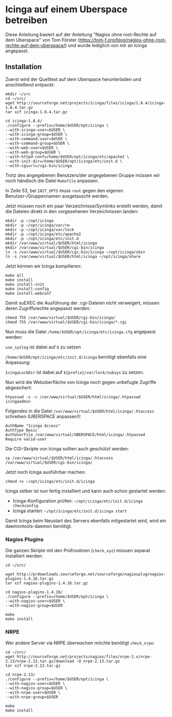 # Icinga auf einem Uberspace betreiben

Diese Anleitung basiert auf der Anleitung "Nagios ohne root-Rechte auf dem Uberspace" von Tom Förster (https://tom-f.org/blog/nagios-ohne-root-rechte-auf-dem-uberspace/) und wurde lediglich von mir an Icinga angepasst.

## Installation

Zuerst wird der Quelltext auf dem Uberspace herunterladen und anschließend entpackt:

    mkdir ~/src
    cd ~/src/
    wget http://sourceforge.net/projects/icinga/files/icinga/1.8.4/icinga-1.8.4.tar.gz
    tar xzf icinga-1.8.4.tar.gz

    cd icinga-1.8.4/
    ./configure --prefix=/home/$USER/opt/icinga \
    --with-icinga-user=$USER \
    --with-icinga-group=$USER \
    --with-command-user=$USER \
    --with-command-group=$USER \
    --with-web-user=$USER \
    --with-web-group=$USER \
    --with-httpd-conf=/home/$USER/opt/icinga/etc/apache2 \
    --with-init-dir=/home/$USER/opt/icinga/etc/init.d \
    --with-cgiurl=/cgi-bin/icinga

Trotz des angegebenen Benutzers/der angegebenen Gruppe müssen wir noch händisch die Datei `Makefile` anpassen.

In Zeile 53, bei `INIT_OPTS` muss `root` gegen den eigenen Benutzer-/Gruppennamen ausgetauscht werden.

Jetzt müssen noch ein paar Verzeichnisse/Symlinks erstellt werden, damit die Dateien direkt in den vorgesehenen Verzeichnissen landen:

    mkdir -p ~/opt/icinga
    mkdir -p ~/opt/icinga/var/rw
    mkdir -p ~/opt/icinga/var/lock
    mkdir -p ~/opt/icinga/etc/apache2
    mkdir -p ~/opt/icinga/etc/init.d
    mkdir /var/www/virtual/$USER/html/icinga
    mkdir /var/www/virtual/$USER/cgi-bin/icinga
    ln -s /var/www/virtual/$USER/cgi-bin/icinga ~/opt/icinga/sbin
    ln -s /var/www/virtual/$USER/html/icinga ~/opt/icinga/share

Jetzt können wir Icinga kompilieren:

    make all
    make install
    make install-init
    make install-config
    make install-webconf

Damit suEXEC die Ausführung der .cgi-Dateien nicht verweigert, müssen deren Zugriffsrechte angepasst werden:

    chmod 755 /var/www/virtual/$USER/cgi-bin/icinga/
    chmod 755 /var/www/virtual/$USER/cgi-bin/icinga/*.cgi

Nun muss die Datei `/home/$USER/opt/icinga/etc/icinga.cfg` angepasst werden:

`use_syslog` ist dabei auf `0` zu setzen

`/home/$USER/opt/icinga/etc/init.d/icinga` benötigt ebenfalls eine Anpassung: 

`IcingaLockDir` ist dabei auf `${prefix}/var/lock/subsys` zu setzen.

Nun wird die Weboberfläche von Icinga noch gegen unbefugte Zugriffe abgesichert:

    htpasswd -s -c /var/www/virtual/$USER/html/icinga/.htpasswd icingaadmin

Folgendes in die Datei `/var/www/virtual/$USER/html/icinga/.htaccess` schreiben (UBERSPACE anpassen!):

    AuthName "Icinga Access"
    AuthType Basic
    AuthUserFile /var/www/virtual/UBERSPACE/html/icinga/.htpasswd
    Require valid-user

Die CGI-Skripte von Icinga sollten auch geschützt werden:

    cp /var/www/virtual/$USER/html/icinga/.htaccess /var/www/virtual/$USER/cgi-bin/icinga/

Jetzt noch Icinga ausführbar machen:

    chmod +x ~/opt/icinga/etc/init.d/icinga 

Icinga selber ist nun fertig installiert und kann auch schon gestartet werden:

  * Icinga-Konfiguration prüfen: `~/opt/icinga/etc/init.d/icinga checkconfig`
  * Icinga starten: `~/opt/icinga/etc/init.d/icinga start`

Damit Icinga beim Neustart des Servers ebenfalls mitgestartet wird, wird ein daemontools-daemon benötigt.

### Nagios Plugins

Die ganzen Skripte mit den Prüfroutinen (`check_xyz`) müssen separat installiert werden:

    cd ~/src/
    
    wget http://prdownloads.sourceforge.net/sourceforge/nagiosplug/nagios-plugins-1.4.16.tar.gz
    tar xzf nagios-plugins-1.4.16.tar.gz

    cd nagios-plugins-1.4.16/
    ./configure --prefix=/home/$USER/opt/icinga \
    --with-nagios-user=$USER \
    --with-nagios-group=$USER 

    make
    make install

### NRPE

Wer andere Server via NRPE überwachen möchte benötigt `check_nrpe`:

    cd ~/src/
    wget http://sourceforge.net/projects/nagios/files/nrpe-2.x/nrpe-2.13/nrpe-2.13.tar.gz/download -O nrpe-2.13.tar.gz
    tar xzf nrpe-2.13.tar.gz

    cd nrpe-2.13/
    ./configure --prefix=/home/$USER/opt/icinga \
    --with-nagios-user=$USER \
    --with-nagios-group=$USER \
    --with-nrpe-user=$USER \
    --with-nrpe-group=$USER

    make
    make install
